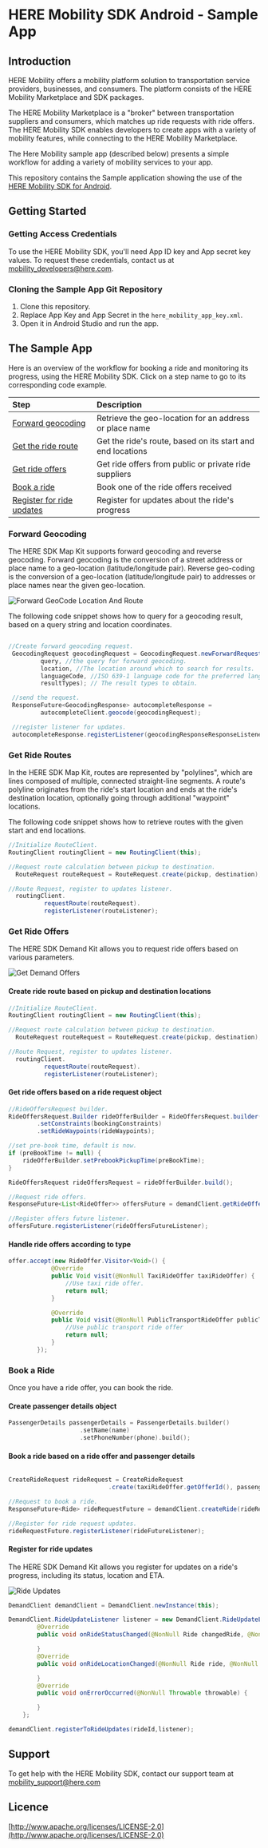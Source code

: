 # HERE Mobility SDK Android - Sample App

## Introduction

HERE Mobility offers a mobility platform solution to transportation service providers, businesses, and consumers. The platform consists of the HERE Mobility Marketplace and SDK packages.

The HERE Mobility Marketplace is a "broker" between transportation suppliers and consumers, which matches up ride requests with ride offers. The HERE Mobility SDK enables developers to create apps with a variety of mobility features, while connecting to the HERE Mobility Marketplace.

The Here Mobility sample app (described below) presents a simple workflow for adding a variety of mobility services to your app.

This repository contains the Sample application showing the use of the [HERE Mobility SDK for Android](https://github.com/HereMobilityDevelopers/HERE-Mobility-SDK-Android).

## Getting Started

### Getting Access Credentials

To use the HERE Mobility SDK, you'll need App ID key and App secret key values.
To request these credentials, contact us at [mobility_developers@here.com]().

### Cloning the Sample App Git Repository

1. Clone this repository.
2. Replace App Key and App Secret in the `here_mobility_app_key.xml`.
3. Open it in Android Studio and run the app.

## The Sample App

Here is an overview of the workflow for booking a ride and monitoring its progress, using the HERE Mobility SDK.
Click on a step name to go to its corresponding code example.

 |Step | Description
 |:----|:------------
 |[Forward geocoding](#forward-geocoding) | Retrieve the geo-location for an address or place name
 |[Get the ride route](#get-ride-routes) | Get the ride's route, based on its start and end locations
 |[Get ride offers](#get-ride-offers) | Get ride offers from public or private ride suppliers
 |[Book a ride](#book-a-ride)| Book one of the ride offers received
 |[Register for ride updates](#register-for-ride-updates) | Register for updates about the ride's progress

### Forward Geocoding

The HERE SDK Map Kit supports forward geocoding and reverse geocoding.
Forward geocoding is the conversion of a street address or place name to a geo-location (latitude/longitude pair).
Reverse geo-coding is the conversion of a geo-location (latitude/longitude pair) to addresses or place names near the given geo-location.

![Forward GeoCode Location And Route](Assets/AutocompleteWithRoute.gif)

The following code snippet shows how to query for a geocoding result, based on a query string and location coordinates.


```java

//Create forward geocoding request.
 GeocodingRequest geocodingRequest = GeocodingRequest.newForwardRequest(
         query, //the query for forward geocoding.
         location, //The location around which to search for results.
         languageCode, //ISO 639-1 language code for the preferred language of the results
         resultTypes); // The result types to obtain.

 //send the request.
 ResponseFuture<GeocodingResponse> autocompleteResponse =
         autocompleteClient.geocode(geocodingRequest);

 //register listener for updates.
 autocompleteResponse.registerListener(geocodingResponseResponseListener);

```

### Get Ride Routes

In the HERE SDK Map Kit, routes are represented by "polylines", which are lines composed of multiple, connected straight-line segments. A route's polyline originates from the ride's start location and ends at the ride's destination location, optionally going through additional "waypoint" locations.

The following code snippet shows how to retrieve routes with the given start and end locations.


```java
//Initialize RouteClient.
RoutingClient routingClient = new RoutingClient(this);

//Request route calculation between pickup to destination.
  RouteRequest routeRequest = RouteRequest.create(pickup, destination);

//Route Request, register to updates listener.
  routingClient.
          requestRoute(routeRequest).
          registerListener(routeListener);

```

### Get Ride Offers

The HERE SDK Demand Kit allows you to request ride offers based on various parameters.

![Get Demand Offers](Assets/RideOffers.gif)

#### Create ride route based on pickup and destination locations

```java
//Initialize RouteClient.
RoutingClient routingClient = new RoutingClient(this);

//Request route calculation between pickup to destination.
  RouteRequest routeRequest = RouteRequest.create(pickup, destination);

//Route Request, register to updates listener.
  routingClient.
          requestRoute(routeRequest).
          registerListener(routeListener);

```

####  Get ride offers based on a ride request object

```java
//RideOffersRequest builder.
RideOffersRequest.Builder rideOfferBuilder = RideOffersRequest.builder()
        .setConstraints(bookingConstraints)
        .setRideWaypoints(rideWaypoints);

//set pre-book time, default is now.
if (preBookTime != null) {
    rideOfferBuilder.setPrebookPickupTime(preBookTime);
}

RideOffersRequest rideOffersRequest = rideOfferBuilder.build();

//Request ride offers.
ResponseFuture<List<RideOffer>> offersFuture = demandClient.getRideOffers(rideOffersRequest);

//Register offers future listener.
offersFuture.registerListener(rideOffersFutureListener);
```


#### Handle ride offers according to type


```java
offer.accept(new RideOffer.Visitor<Void>() {
            @Override
            public Void visit(@NonNull TaxiRideOffer taxiRideOffer) {
                //Use taxi ride offer.
                return null;
            }

            @Override
            public Void visit(@NonNull PublicTransportRideOffer publicTransportRideOffer) {
                //Use public transport ride offer
                return null;
            }
        });
```

### Book a Ride

Once you have a ride offer, you can book the ride.

#### Create passenger details object

```swift
PassengerDetails passengerDetails = PassengerDetails.builder()
                    .setName(name)
                    .setPhoneNumber(phone).build();
```

#### Book a ride based on a ride offer and passenger details

```java

CreateRideRequest rideRequest = CreateRideRequest
                            .create(taxiRideOffer.getOfferId(), passengerDetails);

//Request to book a ride.
ResponseFuture<Ride> rideRequestFuture = demandClient.createRide(rideRequest);

//Register for ride request updates.
rideRequestFuture.registerListener(rideFutureListener);

```

#### Register for ride updates

The HERE SDK Demand Kit allows you register for updates on a ride's progress, including its status, location and ETA.

![Ride Updates](Assets/RideStatus.gif)

```java
DemandClient demandClient = DemandClient.newInstance(this);

DemandClient.RideUpdateListener listener = new DemandClient.RideUpdateListener() {
        @Override
        public void onRideStatusChanged(@NonNull Ride changedRide, @NonNull RideStatusLog rideStatusLog) {

        }
        @Override
        public void onRideLocationChanged(@NonNull Ride ride, @NonNull RideLocation rideLocation) {

        }
        @Override
        public void onErrorOccurred(@NonNull Throwable throwable) {

        }
    };

demandClient.registerToRideUpdates(rideId,listener);

```

## Support

To get help with the HERE Mobility SDK, contact our support team at [mobility_support@here.com](mailto:mobility_support@here.com)

## Licence

[http://www.apache.org/licenses/LICENSE-2.0](http://www.apache.org/licenses/LICENSE-2.0)